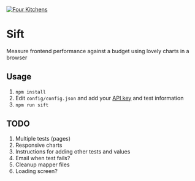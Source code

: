 [![Four Kitchens](https://img.shields.io/badge/4K-Four%20Kitchens-35AA4E.svg)](https://fourkitchens.com/)

# Sift
Measure frontend performance against a budget using lovely charts in a browser

## Usage

1. `npm install`
2. Edit `config/config.json` and add your [API key](https://www.webpagetest.org/getkey.php) and test information
3. `npm run sift`

## TODO

1. Multiple tests (pages)
2. Responsive charts
3. Instructions for adding other tests and values
4. Email when test fails?
5. Cleanup mapper files
6. Loading screen?
